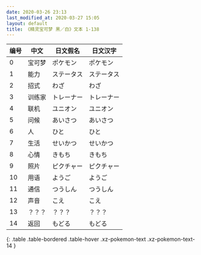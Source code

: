 ```yaml
---
date: 2020-03-26 23:13
last_modified_at: 2020-03-27 15:05
layout: default
title: 《精灵宝可梦 黑／白》文本 1-138
---
```

| 编号 | 中文 | 日文假名 | 日文汉字 |
| ---- | ---- | ---- | --- |
| 0 | 宝可梦 | ポケモン | ポケモン |
| 1 | 能力 | ステータス | ステータス |
| 2 | 招式 | わざ | わざ |
| 3 | 训练家 | トレーナー | トレーナー |
| 4 | 联机 | ユニオン | ユニオン |
| 5 | 问候 | あいさつ | あいさつ |
| 6 | 人 | ひと | ひと |
| 7 | 生活 | せいかつ | せいかつ |
| 8 | 心情 | きもち | きもち |
| 9 | 照片 | ピクチャー | ピクチャー |
| 10 | 用语 | ようご | ようご |
| 11 | 通信 | つうしん | つうしん |
| 12 | 声音 | こえ | こえ |
| 13 | ？？？ | ？？？ | ？？？ |
| 14 | 返回 | もどる | もどる |
{: .table .table-bordered .table-hover .xz-pokemon-text .xz-pokemon-text-14 }